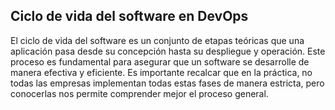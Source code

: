 <h2 align="left"> Ciclo de vida del software en DevOps </h2>

<p align="left"> El ciclo de vida del software es un conjunto de etapas teóricas que una aplicación pasa desde su concepción hasta su despliegue y operación. Este proceso es fundamental para asegurar que un software se desarrolle de manera efectiva y eficiente. Es importante recalcar que en la práctica, no todas las empresas implementan todas estas fases de manera estricta, pero conocerlas nos permite comprender mejor el proceso general. </p>
